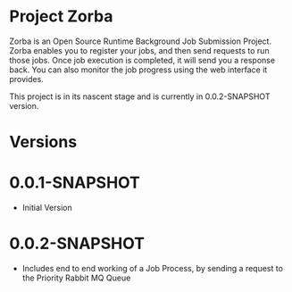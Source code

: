 Project Zorba
=====

Zorba is an Open Source Runtime Background Job Submission Project. Zorba enables you to register your jobs, and then send requests to run those jobs. Once job execution is completed, it will send you a response back. You can also monitor the job progress using the web interface it provides. 

This project is in its nascent stage and is currently in 0.0.2-SNAPSHOT version.

Versions
=

0.0.1-SNAPSHOT
====

* Initial Version

0.0.2-SNAPSHOT
====

* Includes end to end working of a Job Process, by sending a request to the Priority Rabbit MQ Queue
